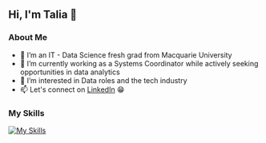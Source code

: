 ## Hi, I'm Talia 👋

### About Me
- 👀 I’m an IT - Data Science fresh grad from Macquarie University
- 🌱 I’m currently working as a Systems Coordinator while actively seeking opportunities in data analytics
- 💞️ I’m interested in Data roles and the tech industry
- 📫 Let's connect on [LinkedIn](https://www.linkedin.com/in/talia-ngo/) 😁

### My Skills
[![My Skills](https://skillicons.dev/icons?i=java,py,mysql,mongodb,figma&theme=light)](https://skillicons.dev)
